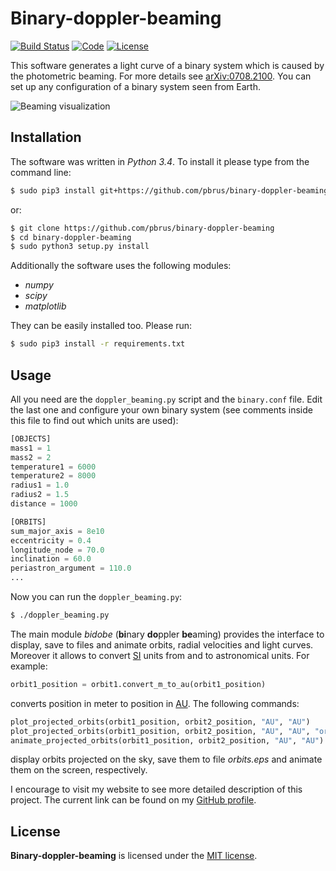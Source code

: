 # Binary-doppler-beaming
[![Build Status](https://travis-ci.org/pbrus/binary-doppler-beaming.svg?branch=master)](https://travis-ci.org/pbrus/binary-doppler-beaming) [![Code](https://img.shields.io/badge/code-Python-blue.svg "Python")](https://www.python.org/) [![License](https://img.shields.io/badge/license-MIT-yellow.svg "MIT license")](https://github.com/pbrus/binary-doppler-beaming/blob/master/LICENSE)

This software generates a light curve of a binary system which is caused by the photometric beaming. For more details see [arXiv:0708.2100](https://arxiv.org/pdf/0708.2100.pdf). You can set up any configuration of a binary system seen from Earth.

![Beaming visualization](http://www.astro.uni.wroc.pl/ludzie/brus/img/github/doppler.gif)

## Installation

The software was written in *Python 3.4*. To install it please type from the command line:
```bash
$ sudo pip3 install git+https://github.com/pbrus/binary-doppler-beaming
```
or:
```bash
$ git clone https://github.com/pbrus/binary-doppler-beaming
$ cd binary-doppler-beaming
$ sudo python3 setup.py install
```
Additionally the software uses the following modules:

 * *numpy*
 * *scipy*
 * *matplotlib*

They can be easily installed too. Please run:
```bash
$ sudo pip3 install -r requirements.txt
```

## Usage

All you need are the `doppler_beaming.py` script and the `binary.conf` file. Edit the last one and configure your own binary system (see comments inside this file to find out which units are used):
```python
[OBJECTS]
mass1 = 1
mass2 = 2
temperature1 = 6000
temperature2 = 8000
radius1 = 1.0
radius2 = 1.5
distance = 1000

[ORBITS]
sum_major_axis = 8e10
eccentricity = 0.4
longitude_node = 70.0
inclination = 60.0
periastron_argument = 110.0
...
```
Now you can run the `doppler_beaming.py`:
```bash
$ ./doppler_beaming.py
```
The main module *bidobe* (**bi**nary **do**ppler **be**aming) provides the interface to display, save to files and animate orbits, radial velocities and light curves. Moreover it allows to convert [SI](https://en.wikipedia.org/wiki/International_System_of_Units) units from and to astronomical units. For example:
```python
orbit1_position = orbit1.convert_m_to_au(orbit1_position)
```
converts position in meter to position in [AU](https://en.wikipedia.org/wiki/Astronomical_unit). The following commands:
```python
plot_projected_orbits(orbit1_position, orbit2_position, "AU", "AU")
plot_projected_orbits(orbit1_position, orbit2_position, "AU", "AU", "orbits.eps")
animate_projected_orbits(orbit1_position, orbit2_position, "AU", "AU")
```
display orbits projected on the sky, save them to file *orbits.eps* and animate them on the screen, respectively.

I encourage to visit my website to see more detailed description of this project. The current link can be found on my [GitHub profile](https://github.com/pbrus).

## License

**Binary-doppler-beaming** is licensed under the [MIT license](http://opensource.org/licenses/MIT).
